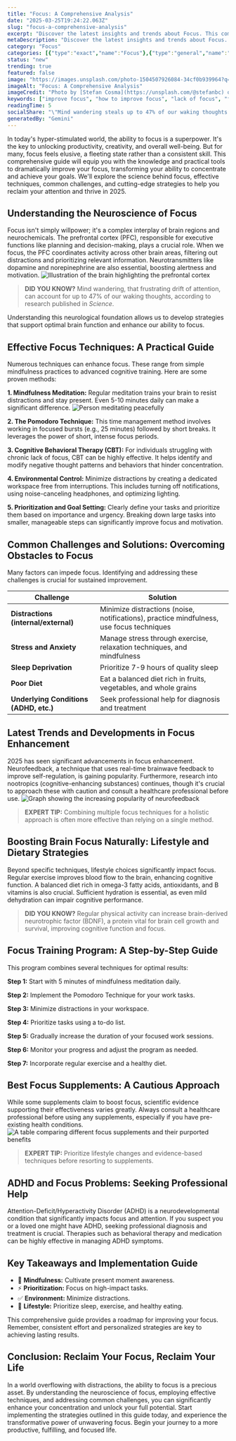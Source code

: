 ```yaml
---
title: "Focus: A Comprehensive Analysis"
date: "2025-03-25T19:24:22.063Z"
slug: "focus-a-comprehensive-analysis"
excerpt: "Discover the latest insights and trends about Focus. This comprehensive guide covers everything you need to know about Focus in 2025."
metaDescription: "Discover the latest insights and trends about Focus. This comprehensive guide covers everything you need to know about Focus in 2025."
category: "Focus"
categories: [{"type":"exact","name":"Focus"},{"type":"general","name":"Productivity"},{"type":"medium","name":"Time Management"},{"type":"specific","name":"Mindfulness Techniques"},{"type":"niche","name":"Pomodoro Technique"}]
status: "new"
trending: true
featured: false
image: "https://images.unsplash.com/photo-1504507926084-34cf0b939964?q=85&w=1200&fit=max&fm=webp&auto=compress"
imageAlt: "Focus: A Comprehensive Analysis"
imageCredit: "Photo by [Stefan Cosma](https://unsplash.com/@stefanbc) on Unsplash"
keywords: ["improve focus", "how to improve focus", "lack of focus", "focus techniques", "concentration exercises", "increase focus and concentration", "best focus supplements", "focus training program", "ADHD and focus problems", "boost brain focus naturally"]
readingTime: 5
socialShare: "\"Mind wandering steals up to 47% of our waking thoughts!  Reclaim your focus and unlock your true potential with these proven strategies.\""
generatedBy: "Gemini"
---
```




In today's hyper-stimulated world, the ability to focus is a superpower.  It's the key to unlocking productivity, creativity, and overall well-being.  But for many, focus feels elusive, a fleeting state rather than a consistent skill. This comprehensive guide will equip you with the knowledge and practical tools to dramatically improve your focus, transforming your ability to concentrate and achieve your goals.  We'll explore the science behind focus, effective techniques, common challenges, and cutting-edge strategies to help you reclaim your attention and thrive in 2025.

## Understanding the Neuroscience of Focus

Focus isn't simply willpower; it's a complex interplay of brain regions and neurochemicals.  The prefrontal cortex (PFC), responsible for executive functions like planning and decision-making, plays a crucial role.  When we focus, the PFC coordinates activity across other brain areas, filtering out distractions and prioritizing relevant information.  Neurotransmitters like dopamine and norepinephrine are also essential, boosting alertness and motivation.  ![Illustration of the brain highlighting the prefrontal cortex](https://images.unsplash.com/photo-1453728013993-6d66e9c9123a?q=85&w=1200&fit=max&fm=webp&auto=compress)

> **DID YOU KNOW?**  Mind wandering, that frustrating drift of attention, can account for up to 47% of our waking thoughts, according to research published in *Science*.

Understanding this neurological foundation allows us to develop strategies that support optimal brain function and enhance our ability to focus.

## Effective Focus Techniques: A Practical Guide

Numerous techniques can enhance focus.  These range from simple mindfulness practices to advanced cognitive training.  Here are some proven methods:

**1. Mindfulness Meditation:**  Regular meditation trains your brain to resist distractions and stay present. Even 5-10 minutes daily can make a significant difference.  ![Person meditating peacefully](https://images.unsplash.com/photo-1504507926084-34cf0b939964?q=85&w=1200&fit=max&fm=webp&auto=compress)

**2. The Pomodoro Technique:** This time management method involves working in focused bursts (e.g., 25 minutes) followed by short breaks.  It leverages the power of short, intense focus periods.

**3. Cognitive Behavioral Therapy (CBT):** For individuals struggling with chronic lack of focus, CBT can be highly effective. It helps identify and modify negative thought patterns and behaviors that hinder concentration.

**4. Environmental Control:** Minimize distractions by creating a dedicated workspace free from interruptions.  This includes turning off notifications, using noise-canceling headphones, and optimizing lighting.

**5.  Prioritization and Goal Setting:** Clearly define your tasks and prioritize them based on importance and urgency.  Breaking down large tasks into smaller, manageable steps can significantly improve focus and motivation.

## Common Challenges and Solutions: Overcoming Obstacles to Focus

Many factors can impede focus.  Identifying and addressing these challenges is crucial for sustained improvement.

| Challenge                | Solution                                                                     |
|-------------------------|-----------------------------------------------------------------------------|
| **Distractions (internal/external)** | Minimize distractions (noise, notifications), practice mindfulness, use focus techniques |
| **Stress and Anxiety**     | Manage stress through exercise, relaxation techniques, and mindfulness          |
| **Sleep Deprivation**    | Prioritize 7-9 hours of quality sleep                                        |
| **Poor Diet**             | Eat a balanced diet rich in fruits, vegetables, and whole grains              |
| **Underlying Conditions (ADHD, etc.)** | Seek professional help for diagnosis and treatment                             |

## Latest Trends and Developments in Focus Enhancement

2025 has seen significant advancements in focus enhancement.  Neurofeedback, a technique that uses real-time brainwave feedback to improve self-regulation, is gaining popularity.  Furthermore, research into nootropics (cognitive-enhancing substances) continues, though it's crucial to approach these with caution and consult a healthcare professional before use.  ![Graph showing the increasing popularity of neurofeedback](https://images.unsplash.com/photo-1517926112623-f32a800790d4?q=85&w=1200&fit=max&fm=webp&auto=compress)

> **EXPERT TIP:**  Combining multiple focus techniques for a holistic approach is often more effective than relying on a single method.

## Boosting Brain Focus Naturally: Lifestyle and Dietary Strategies

Beyond specific techniques, lifestyle choices significantly impact focus.  Regular exercise improves blood flow to the brain, enhancing cognitive function.  A balanced diet rich in omega-3 fatty acids, antioxidants, and B vitamins is also crucial.  Sufficient hydration is essential, as even mild dehydration can impair cognitive performance.

> **DID YOU KNOW?** Regular physical activity can increase brain-derived neurotrophic factor (BDNF), a protein vital for brain cell growth and survival, improving cognitive function and focus.

## Focus Training Program: A Step-by-Step Guide

This program combines several techniques for optimal results:

**Step 1:**  Start with 5 minutes of mindfulness meditation daily.

**Step 2:** Implement the Pomodoro Technique for your work tasks.

**Step 3:**  Minimize distractions in your workspace.

**Step 4:**  Prioritize tasks using a to-do list.

**Step 5:**  Gradually increase the duration of your focused work sessions.

**Step 6:**  Monitor your progress and adjust the program as needed.

**Step 7:**  Incorporate regular exercise and a healthy diet.

## Best Focus Supplements: A Cautious Approach

While some supplements claim to boost focus, scientific evidence supporting their effectiveness varies greatly.  Always consult a healthcare professional before using any supplements, especially if you have pre-existing health conditions.  ![A table comparing different focus supplements and their purported benefits](https://images.unsplash.com/photo-1543954616-be267def7835?q=85&w=1200&fit=max&fm=webp&auto=compress)

> **EXPERT TIP:**  Prioritize lifestyle changes and evidence-based techniques before resorting to supplements.

## ADHD and Focus Problems: Seeking Professional Help

Attention-Deficit/Hyperactivity Disorder (ADHD) is a neurodevelopmental condition that significantly impacts focus and attention.  If you suspect you or a loved one might have ADHD, seeking professional diagnosis and treatment is crucial.  Therapies such as behavioral therapy and medication can be highly effective in managing ADHD symptoms.

## Key Takeaways and Implementation Guide

* 🔑 **Mindfulness:** Cultivate present moment awareness.
* ⚡ **Prioritization:** Focus on high-impact tasks.
* ✅ **Environment:** Minimize distractions.
* 💪 **Lifestyle:** Prioritize sleep, exercise, and healthy eating.

This comprehensive guide provides a roadmap for improving your focus.  Remember, consistent effort and personalized strategies are key to achieving lasting results.

## Conclusion: Reclaim Your Focus, Reclaim Your Life

In a world overflowing with distractions, the ability to focus is a precious asset. By understanding the neuroscience of focus, employing effective techniques, and addressing common challenges, you can significantly enhance your concentration and unlock your full potential.  Start implementing the strategies outlined in this guide today, and experience the transformative power of unwavering focus.  Begin your journey to a more productive, fulfilling, and focused life.

